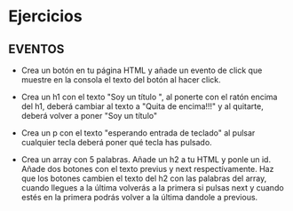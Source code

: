 # Ejercicios

## EVENTOS

- Crea un botón en tu página HTML y añade un evento de click que muestre en la consola el texto del botón al hacer click.

- Crea un h1 con el texto "Soy un título ", al ponerte con el ratón encima del h1, deberá cambiar al texto a "Quita de encima!!!" y al quitarte, deberá volver a poner "Soy un título"

- Crea un p con el texto "esperando entrada de teclado" al pulsar cualquier tecla deberá poner qué tecla has pulsado.

- Crea un array con 5 palabras. Añade un h2 a tu HTML y ponle un id. Añade dos botones con el texto previus y next respectívamente. Haz que los botones cambien el texto del h2 con las palabras del array, cuando llegues a la última volverás a la primera si pulsas next y cuando estés en la primera podrás volver a la última dandole a previous.
